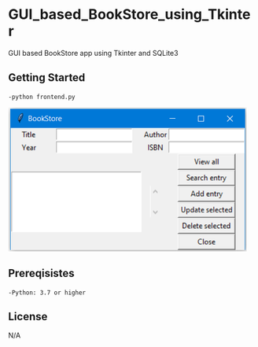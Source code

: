 # GUI_based_BookStore_using_Tkinter
GUI based BookStore app using Tkinter and SQLite3
## Getting Started
	-python frontend.py
![GUI](https://raw.githubusercontent.com/Adil3495/GUI_based_BookStore_using_Tkinter/main/img/gui.PNG?token=ACMZBJKC2BYUWFWKJDAPONLAWH5TK)
## Prereqisistes
    -Python: 3.7 or higher
## License
N/A

